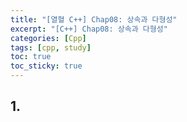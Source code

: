 ```yaml
---
title: "[열혈 C++] Chap08: 상속과 다형성"
excerpt: "[C++] Chap08: 상속과 다형성"
categories: [Cpp]
tags: [cpp, study]
toc: true
toc_sticky: true
---
```


## 1. 